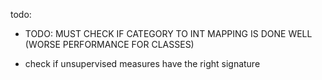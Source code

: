 todo:

- TODO: MUST CHECK IF CATEGORY TO INT MAPPING IS DONE WELL (WORSE PERFORMANCE FOR CLASSES)

- check if unsupervised measures have the right signature

